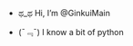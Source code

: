 - ಥ_ಥ Hi, I’m @GinkuiMain

- (ˉ﹃ˉ) I know a bit of python

<!---
GinkuiMain/GinkuiMain is a ✨ special ✨ repository because its `README.md` (this file) appears on your GitHub profile.
You can click the Preview link to take a look at your changes.
--->
